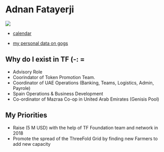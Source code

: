 # Adnan Fatayerji

![](https://threefoldtoken.com/avatars/adnan_fatayerji_processed.jpg)

- [calendar](https://calendar.google.com/calendar/embed?src=afatayer%40threefoldtoken.com&ctz=Asia/Dubai?src=greenitglobe.com_tsjmu4ib6q6fq908187nuvc6v8%40group.calendar.google.com&ctz=Europe/Amsterdam)

- [my personal data on gogs](https://docs.greenitglobe.com/gig/data_team/src/master/team/threefold/varia/Adnan%20Fatayerji)

## Why do I exist in TF (-: = 


- Advisory Role
- Coorindator of Token Promotion Team. 
- Coordinator of UAE Operations (Banking, Teams, Logistics, Admin, Payrole)
- Spain Operations & Business Development
- Co-ordinator of Mazraa Co-op in United Arab Emirates (Genisis Pool)

## My Priorities

- Raise (5 M USD) with the help of TF Foundation team and network in 2018
- Promote the spread of the ThreeFold Grid by finding new Farmers to add new capacity










